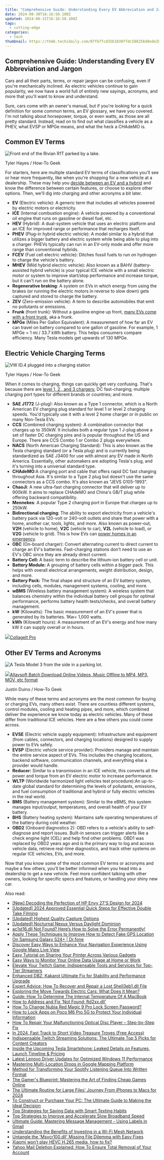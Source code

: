 ```yaml
---
title: "Comprehensive Guide: Understanding Every EV Abbreviation and Jargon"
date: 2024-08-30T16:16:50.100Z
updated: 2024-08-31T16:16:50.100Z
tags:
  - cutting-edge
categories:
  - tech
thumbnail: https://thmb.techidaily.com/07fb7fcd35b1838ffdc588256d8ede2b1811ae53f4a1f3aaa3fc523cba06c6cc.jpg
---
```


## Comprehensive Guide: Understanding Every EV Abbreviation and Jargon

Cars and all their parts, terms, or repair jargon can be confusing, even if you're mechanically inclined. As electric vehicles continue to gain popularity, we now have a world full of entirely new sayings, acronyms, and more that you'll want to know and understand.

 Sure, cars come with an owner's manual, but if you're looking for a quick definition for some common terms, an EV glossary, we have you covered. I'm not talking about horsepower, torque, or even watts, as those are all pretty standard. Instead, read on to find out what classifies a vehicle as a PHEV, what EVSP or MPGe means, and what the heck a CHAdeMO is.

##  Common EV Terms

![Front end of the Rivian R1T parked by a lake.](https://static1.howtogeekimages.com/wordpress/wp-content/uploads/2023/03/8d03c8e3.jpg) 

Tyler Hayes / How-To Geek

 For starters, here are multiple standard EV terms of classifications you'll see or hear more frequently, like when you're shopping for a new vehicle at a dealership. These may help you [decide between an EV and a hybrid](https://data-wizards.techidaily.com/methods-for-correcting-cctv-image-distortions/) and know the difference between certain features, or choose to explore other options. Then, we'll dig into charging and other acronyms a bit later.

* **EV** (Electric vehicle): A generic term that includes all vehicles powered by electric motors or electricity.
* **ICE** (Internal combustion engine): A vehicle powered by a conventional oil engine that runs on gasoline or diesel fuel, etc.
* **HEV** (Hybrid): A dual-system vehicle that uses an electric platform and an ICE for improved range or performance that recharges itself.
* **PHEV** (Plug-in hybrid electric vehicle): A model similar to a hybrid that utilizes a bigger battery and electric system while being able to plug into a charger. PHEVs typically can run in an EV-only mode and offer more range than conventional hybrids.
* **FCEV** (Fuel cell electric vehicle): Ditches fossil fuels to run on hydrogen to charge the vehicle's battery.
* **MHEV** (Mild hybrid electric vehicle): Also known as a BAHV (battery-assisted hybrid vehicle) is your typical ICE vehicle with a small electric motor or system to improve start/stop performance and increase torque, but it can't run on the battery alone.
* **Regenerative braking**: A system on EVs in which energy from using the brakes (or running the electric motors in reverse to slow down) gets captured and stored to charge the battery.
* **ZEV** (Zero-emission vehicle): A term to describe automobiles that emit no pollutants or emissions.
* **Frunk** (front trunk): Without a gasoline engine up front, [many EVs come with a front trunk](https://digital-screen-recording.techidaily.com/zoom-meetings-effectively-utilizing-whiteboard-on-various-devices-for-2024/), aka a frunk.
* **MPGe** (Miles Per Gallon Equivalent): A measurement of how far an EV can travel on battery compared to one gallon of gasoline. For example, 1 MPGe = 1 mi / 33.7 kWh battery. This helps consumers compare efficiency. Many Tesla models get upwards of 130 MPGe.

##  Electric Vehicle Charging Terms

![VW ID.4 plugged into a charging station](https://static1.howtogeekimages.com/wordpress/wp-content/uploads/wm/2023/09/4752ae2a-4c00-468a-9e6c-20857fe14e90.jpg) 

Tyler Hayes / How-To Geek

 When it comes to charging, things can quickly get very confusing. That's because there are [level 1, 2 , and 3 chargers](https://visual-screen-recording.techidaily.com/unveiling-wintv-magic-compre-written-guide-to-capturing-live-on-windows-pc-for-2024/); DC fast-charging; multiple charging port types for different brands or countries; and more.

* **SAE J1772** (J-plug): Also known as a Type 1 connector, which is a North American EV charging plug standard for level 1 or level 2 charging speeds. You'd typically use it with a level 2 home charger or in public on many Non-Tesla EVs.
* **CCS** (Combined charging system): A combination connector that charges up to 350kW. It includes both a regular type 1 J-plug above a set of faster DC charging pins and is popular throughout the US and Europe. There are CCS Combo 1 or Combo 2 plugs everywhere.
* **NACS** (North American Charging Standard): This is also known as the Tesla charging standard (or a Tesla plug) and is currently being standardized as SAE J3400 for use with almost any EV made in North America. Essentially, other automakers are adopting Tesla's plug, and it's turning into a universal standard type.
* **CHAdeMO**:A charging port and cable that offers rapid DC fast charging throughout Asia. It's similar to a Type 2 plug but doesn't use the same connectors as a CCS combo. It's also known as "JEVS G105-1993".
* **ChaoJi**: A new ultra-fast charging connector that will deliver up to 900kW. It aims to replace CHAdeMO and China's GB/T plug while offering backward compatibility.
* **Mennekes**: A popular Type 2 charging port in Europe that charges up to 250kW.
* **Bidirectional charging**: The ability to export electricity from a vehicle's battery pack via 120-volt or 240-volt outlets and share that power with a home, another car, tools, lights, and more. Also known as power-out, **V2H** (vehicle to home), **V2C** (vehicle to car), **V2L** (vehicle to load), or **V2G** (vehicle to grid). This is how EVs can [power homes in an emergency](https://youtube-videos.techidaily.com/conveniently-share-your-videos-youtube-shorts-mobilecomputer-tips-for-2024/).
* **OBC** (On-board charger): Convert alternating current to direct current to charge an EV's batteries. Fast-charging stations don't need to use an EV's OBC since they are already direct current.
* **Battery Cell:** A basic term to describe the lithium-ion battery cell or unit.
* **Battery Module:** A grouping of battery cells within a bigger pack. This helps with overall electrical arrangements, weight distribution, design, and more.
* **Battery Pack:** The final shape and structure of an EV battery system, including cells, modules, management systems, cooling, and more.
* **wBMS** (Wireless battery management system): A wireless system that balances chemistry within the individual battery cell groups for optimal performance, performs battery health tests/checks, and overall battery management.
* **kW** (Kilowatts): The basic measurement of an EV's power that is generated by its batteries. 1Kw= 1,000 watts.
* **kWh** (Kilowatt hours): A measurement of an EV's energy and how many kW it can supply overall or in hours.

<!-- affiliate ads begin -->
<a href="https://secure.2checkout.com/order/checkout.php?PRODS=4530091&QTY=1&AFFILIATE=108875&CART=1"><img src="https://www.pearlmountainsoft.com/n_img/product/cit_win/banScrn.jpg" border="0">CollageIt Pro</a>
<!-- affiliate ads end -->
##  Other EV Terms and Acronyms

![A Tesla Model 3 from the side in a parking lot.](https://static1.howtogeekimages.com/wordpress/wp-content/uploads/2023/08/tesla-model-3-side-profile.jpg) 

<!-- affiliate ads begin -->
<a href="https://secure.2checkout.com/order/checkout.php?PRODS=4631056&QTY=1&AFFILIATE=108875&CART=1"><img src="https://secure.avangate.com/images/merchant/997e65474a248252883b485717f7d098/products/buy-windows.png" border="0">Allavsoft Batch Download Online Videos, Music Offline to MP4, MP3, MOV, etc format </a>
<!-- affiliate ads end -->
Justin Duino / How-To Geek

 While many of these terms and acronyms are the most common for buying or charging EVs, many others exist. There are countless different systems, control modules, cooling and heating pipes, and more, which combined deliver the experience we know today as electric vehicles. Many of these differ from traditional ICE vehicles. Here are a few others you could come across.

* **EVSE** (Electric vehicle supply equipment): Infrastructure and equipment (from cables, connectors, and charging locations) designed to supply power to EVs safely.
* **EVSP** (Electric vehicle service provider): Providers manage and maintain the entire service aspect of EVs. This includes the charging locations, backend software, communication channels, and everything else a provider would handle.
* **Reducer:** Similar to a transmission in an ICE vehicle, this converts all the power and torque from an EV electric motor to increase performance.
* **WLTP** (Worldwide harmonized light vehicles test procedure):An up-to-date global standard for determining the levels of pollutants, emissions, and fuel consumption of traditional and hybrid or fully electric vehicles in the real world.
* **BMS** (Battery management system): Similar to the eBMS, this system manages input/output, temperatures, and overall health of your EV battery.
* **BHS** (Battery heating system): Maintains safe operating temperatures of the battery during cold weather.
* **OBD2** (Onboard diagnostics 2): OBD refers to a vehicle's ability to self-diagnose and report issues. Built-in sensors can trigger alerts like a check engine light (CEL) and help find other problems. OBD1 was replaced by OBD2 years ago and is the primary way to log and access vehicle data, retrieve real-time diagnostics, and track other systems on regular ICE vehicles, EVs, and more.

 Now that you know some of the most common EV terms or acronyms and maybe a few others, you'll be better informed when you head into a dealership to get a new vehicle. Feel more confident talking with other owners, looking for specific specs and features, or handling your shiny new car.

<ins class="adsbygoogle"
     style="display:block"
     data-ad-format="autorelaxed"
     data-ad-client="ca-pub-7571918770474297"
     data-ad-slot="1223367746"></ins>



<ins class="adsbygoogle"
     style="display:block"
     data-ad-client="ca-pub-7571918770474297"
     data-ad-slot="8358498916"
     data-ad-format="auto"
     data-full-width-responsive="true"></ins>

<span class="atpl-alsoreadstyle">Also read:</span>
<div><ul>
<li><a href="https://article-helps.techidaily.com/new-decoding-the-perfection-of-hp-envy-27s-design-for-2024/"><u>[New] Decoding the Perfection of HP Envy 27'S Design for 2024</u></a></li>
<li><a href="https://facebook-video-share.techidaily.com/updated-2024-approved-essential-quick-steps-for-effective-double-take-filming/"><u>[Updated] 2024 Approved  Essential Quick Steps for Effective Double Take Filming</u></a></li>
<li><a href="https://screen-video-capture.techidaily.com/updated-highest-quality-capture-options/"><u>[Updated] Highest Quality Capture Options</u></a></li>
<li><a href="https://article-tips.techidaily.com/updated-nocturnal-nexus-versus-daylight-dominion/"><u>[Updated] Nocturnal Nexus Versus Daylight Dominion</u></a></li>
<li><a href="https://tech-recovery.techidaily.com/ac1st16dll-not-found-heres-how-to-solve-the-error-permanently/"><u>ac1st16.dll Not Found? Here’s How to Solve the Error Permanently!</u></a></li>
<li><a href="https://fake-location.techidaily.com/apply-these-techniques-to-improve-how-to-detect-fake-gps-location-on-samsung-galaxy-s24plus-drfone-by-drfone-virtual-android/"><u>Apply These Techniques to Improve How to Detect Fake GPS Location On Samsung Galaxy S24+ | Dr.fone</u></a></li>
<li><a href="https://tech-recovery.techidaily.com/discover-easy-ways-to-enhance-your-navigation-experience-using-google-maps-live-view/"><u>Discover Easy Ways to Enhance Your Navigation Experience Using Google Maps Live View</u></a></li>
<li><a href="https://tech-recovery.techidaily.com/easy-tutorial-on-sharing-your-printer-across-various-gadgets/"><u>Easy Tutorial on Sharing Your Printer Across Various Gadgets</u></a></li>
<li><a href="https://tech-recovery.techidaily.com/easy-ways-to-monitor-your-online-data-usage-at-home-or-work/"><u>Easy Ways to Monitor Your Online Data Usage at Home or Work</u></a></li>
<li><a href="https://tech-recovery.techidaily.com/elevate-your-twitch-game-indispensable-tools-and-services-for-top-tier-streamers/"><u>Elevate Your Twitch Game: Indispensable Tools and Services for Top-Tier Streamers</u></a></li>
<li><a href="https://program-issues.techidaily.com/enhanced-dbz-kakarot-ultimate-fix-for-stability-and-performance-upgrade/"><u>Enhanced DBZ: Kakarot Ultimate Fix for Stability and Performance Upgrade</u></a></li>
<li><a href="https://tech-recovery.techidaily.com/expert-advice-how-to-recover-and-repair-a-lost-shell3eb1dll-file/"><u>Expert Advice: How To Recover and Repair a Lost Shell3eb1.dll File</u></a></li>
<li><a href="https://tech-recovery.techidaily.com/exploring-the-move-towards-electric-cars-what-does-it-mean/"><u>Exploring the Move Towards Electric Cars: What Does It Mean?</u></a></li>
<li><a href="https://tech-recovery.techidaily.com/guide-how-to-determine-the-internal-temperature-of-a-macbook/"><u>Guide: How To Determine The Internal Temperature Of A MacBook</u></a></li>
<li><a href="https://tech-recovery.techidaily.com/how-to-address-and-fix-not-found-ftd2xxdll/"><u>How to Address and Fix 'Not Found: ftd2xx.dll'</u></a></li>
<li><a href="https://easy-unlock-android.techidaily.com/how-to-change-nubia-red-magic-9-pro-lock-screen-password-by-drfone-android/"><u>How To Change Nubia Red Magic 9 Pro Lock Screen Password?</u></a></li>
<li><a href="https://easy-unlock-android.techidaily.com/how-to-lock-apps-on-poco-m6-pro-5g-to-protect-your-individual-information-by-drfone-android/"><u>How to Lock Apps on Poco M6 Pro 5G to Protect Your Individual Information</u></a></li>
<li><a href="https://tech-recovery.techidaily.com/how-to-repair-your-malfunctioning-optical-disc-player-step-by-step-fix/"><u>How To Repair Your Malfunctioning Optical Disc Player – Step-by-Step Fix</u></a></li>
<li><a href="https://youtube-stream.techidaily.com/in-2024-fast-track-to-short-video-treasure-troves-free-access/"><u>In 2024, Fast Track to Short Video Treasure Troves (Free Access)</u></a></li>
<li><a href="https://tech-recovery.techidaily.com/indispensable-twitch-streaming-solutions-the-ultimate-top-5-picks-for-content-creators/"><u>Indispensable Twitch Streaming Solutions: The Ultimate Top 5 Picks for Content Creators</u></a></li>
<li><a href="https://tech-recovery.techidaily.com/inside-the-upcoming-tesla-smartphone-leaked-details-on-features-launch-timeline-and-pricing/"><u>Inside the Upcoming Tesla Smartphone: Leaked Details on Features, Launch Timeline & Pricing</u></a></li>
<li><a href="https://hardware-help.techidaily.com/latest-lenovo-driver-updates-for-optimized-windows-11-performance/"><u>Latest Lenovo Driver Updates for Optimized Windows 11 Performance</u></a></li>
<li><a href="https://tech-recovery.techidaily.com/mastering-multi-location-drops-in-google-mapping-platform/"><u>Mastering Multi-Location Drops in Google Mapping Platform</u></a></li>
<li><a href="https://tech-recovery.techidaily.com/method-for-transforming-your-spotify-listening-queue-into-written-format/"><u>Method for Transforming Your Spotify Listening Queue Into Written Format</u></a></li>
<li><a href="https://games-able.techidaily.com/the-gamers-blueprint-mastering-the-art-of-finding-cheap-games-online/"><u>The Gamer's Blueprint: Mastering the Art of Finding Cheap Games Online</u></a></li>
<li><a href="https://some-approaches.techidaily.com/the-ultimate-routine-for-large-files-journey-from-iphones-to-macs-for-2024/"><u>The Ultimate Routine for Large Files' Journey From iPhones to Macs for 2024</u></a></li>
<li><a href="https://tech-recovery.techidaily.com/to-construct-or-purchase-your-pc-the-ultimate-guide-to-making-the-ideal-decision/"><u>To Construct or Purchase Your PC: The Ultimate Guide to Making the Ideal Decision</u></a></li>
<li><a href="https://tech-recovery.techidaily.com/top-strategies-for-saving-data-with-smart-texting-habits/"><u>Top Strategies for Saving Data with Smart Texting Habits</u></a></li>
<li><a href="https://tech-recovery.techidaily.com/top-strategies-to-improve-and-accelerate-slow-broadband-speed/"><u>Top Strategies to Improve and Accelerate Slow Broadband Speed</u></a></li>
<li><a href="https://tech-recovery.techidaily.com/ultimate-guide-mastering-message-management-using-labels-in-gmail/"><u>Ultimate Guide: Mastering Message Management - Using Labels in Gmail</u></a></li>
<li><a href="https://tech-recovery.techidaily.com/understanding-the-benefits-of-investing-in-a-wi-fi-mesh-network/"><u>Understanding the Benefits of Investing in a Wi-Fi Mesh Network</u></a></li>
<li><a href="https://tech-recovery.techidaily.com/untangle-the-msvcr100dll-missing-file-dilemma-with-easy-fixes/"><u>Untangle the 'Msvcr100.dll' Missing File Dilemma with Easy Fixes</u></a></li>
<li><a href="https://techidaily.com/xiaomi-wont-play-hevc-h265-media-how-to-fix-by-aiseesoft-video-converter-play-hevc-video-on-android/"><u>Xiaomi won’t play HEVC H.265 media, how to fix?</u></a></li>
<li><a href="https://tech-recovery.techidaily.com/yahoo-mail-deletion-explained-how-to-ensure-total-removal-of-your-account/"><u>Yahoo Mail Deletion Explained: How To Ensure Total Removal of Your Account</u></a></li>
</ul></div>
